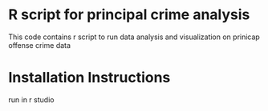 # R script for principal crime analysis
This code contains r script to run data analysis and visualization on prinicap offense crime data

# Installation Instructions
run in r studio
